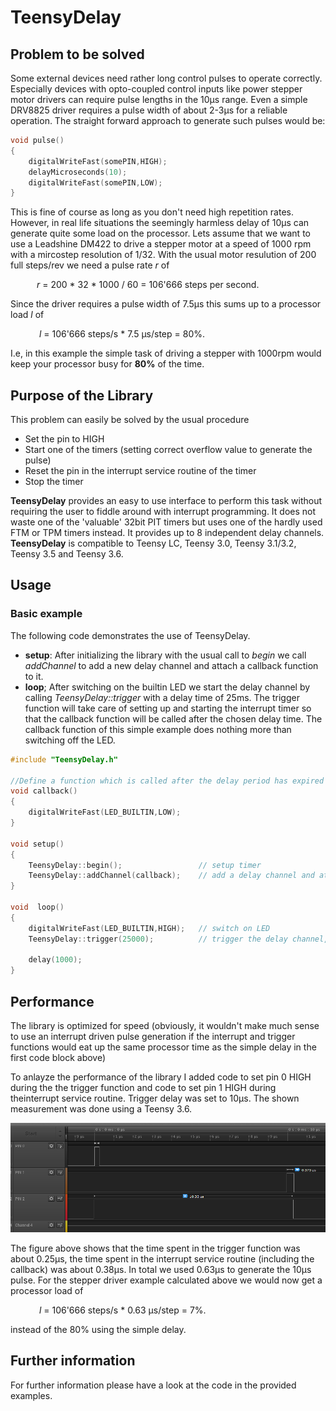# TeensyDelay
## Problem to be solved 


Some external devices need rather long control pulses to operate correctly. Especially devices with opto-coupled control inputs like power stepper motor drivers can require pulse lengths in the 10µs range. Even a simple DRV8825 driver requires a pulse width of about 2-3µs for a reliable operation. The straight forward approach to generate such pulses would be:
```c++
void pulse()
{
	digitalWriteFast(somePIN,HIGH);
	delayMicroseconds(10);
	digitalWriteFast(somePIN,LOW);
}
```
This is fine of course as long as you don't need high repetition rates. However, in real life situations the seemingly harmless delay of 10µs can generate quite some load on the processor. Lets assume that we want to use a Leadshine DM422 to drive a stepper motor at a speed of 1000 rpm with a mircostep resolution of 1/32. With the usual motor resulution of 200 full steps/rev we need a pulse rate *r* of

&emsp;&emsp;&emsp;*r* = 200 * 32 * 1000 / 60 = 106'666  steps per second.

Since the driver requires a pulse width of 7.5µs this sums up to a processor load *l* of

&emsp;&emsp;&emsp; *l* = 106'666 steps/s * 7.5 µs/step = 80%.

I.e, in this example the simple task of driving a stepper with 1000rpm would  keep your processor busy for **80%** of the time. 

## Purpose of the Library
This problem can easily be solved  by the usual procedure
- Set the pin to HIGH
- Start one of the timers (setting correct overflow value to generate the pulse)
- Reset the pin in the interrupt service routine of the timer
- Stop the timer

**TeensyDelay** provides an easy to use interface to perform this task without requiring the user to fiddle around with interrupt programming. It does not waste one of the 'valuable' 32bit PIT timers but uses one of the hardly used FTM or TPM timers instead. It provides up to 8 independent delay channels. **TeensyDelay** is compatible to Teensy LC, Teensy 3.0, Teensy 3.1/3.2, Teensy 3.5 and Teensy 3.6. 

## Usage
###  Basic example
The following code demonstrates the use of TeensyDelay.

- **setup**: After initializing the library with the usual call to *begin*  we call *addChannel* to add a new delay channel and attach a callback function to it. 
- **loop**; After switching on the builtin LED we start the delay channel by calling *TeensyDelay::trigger* with a delay time of 25ms. The trigger function will take care of setting up and starting the interrupt timer so that the callback function will be called after the chosen delay time. The callback function of this simple example does nothing more than switching off the LED.  
```c++
#include "TeensyDelay.h"

//Define a function which is called after the delay period has expired
void callback() 
{
    digitalWriteFast(LED_BUILTIN,LOW);
}

void setup()
{
    TeensyDelay::begin();                 // setup timer
    TeensyDelay::addChannel(callback);    // add a delay channel and attach callback function
}

void  loop()
{
    digitalWriteFast(LED_BUILTIN,HIGH);   // switch on LED
    TeensyDelay::trigger(25000);          // trigger the delay channel, callback will be invoked 25ms after this call
    
    delay(1000);                     
}
```
## Performance
The library is optimized for speed (obviously, it wouldn't make much sense to use an interrupt driven pulse generation if the interrupt and trigger functions would eat up the same processor time as the simple delay in the first code block above)

To anlayze the performance of the library I added code to set pin 0 HIGH during the the trigger function and code to set pin 1 HIGH during theinterrupt service routine. Trigger delay was set to 10µs. The shown measurement was done using a Teensy 3.6.


![Alt text](/media/timing.PNG?raw=true "Logic analyzer trace")

 The figure above shows that the time spent in the trigger function was about 0.25µs, the time spent in the interrupt service routine (including the callback) was about 0.38µs. In total we used 0.63µs to generate the 10µs pulse. For the stepper driver example calculated above we would now get a processor load of 
 
 &emsp;&emsp;&emsp; *l* = 106'666 steps/s * 0.63 µs/step = 7%.
 
 instead of the 80% using the simple delay. 
 
 ## Further information 
 For further information please have a look at the code in the provided examples. 

[//]: ----------------------------------------
   [PJRC]: <https://www.pjrc.com/teensy/pinout.html>

